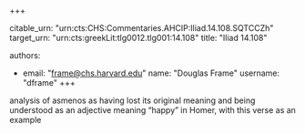 +++


citable_urn: "urn:cts:CHS:Commentaries.AHCIP:Iliad.14.108.SQTCCZh"
target_urn: "urn:cts:greekLit:tlg0012.tlg001:14.108"
title: "Iliad 14.108"

authors:
- email: "frame@chs.harvard.edu"
  name: "Douglas Frame"
  username: "dframe"
+++

<p>analysis of asmenos as having lost its original meaning and being understood as an adjective meaning “happy” in Homer, with this verse as an example</p>